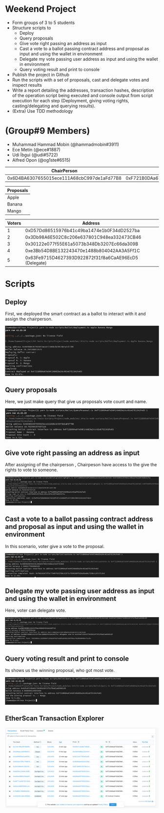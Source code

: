 # Weekend Project
* Form groups of 3 to 5 students
* Structure scripts to
  * Deploy
  * Query proposals
  * Give vote right passing an address as input
  * Cast a vote to a ballot passing contract address and proposal as input and using the wallet in environment
  * Delegate my vote passing  user address as input and using the wallet in environment
  * Query voting result and print to console
* Publish the project in Github
* Run the scripts with a set of proposals, cast and delegate votes and inspect results
* Write a report detailing the addresses, transaction hashes, description of the operation script being executed and console output from script execution for each step (Deployment, giving voting rights, casting/delegating and querying results).
* (Extra) Use TDD methodology


# (Group#9 Members)
* Muhammad Hammad Mobin (@hammadmobin#3911)
* Ece Metin (@ece#1887)
* Udi İbgui (@udi#5722)
* Alfred Opon (@og1ste#6515)

|ChairPerson| Ballot | 
| :---: | :---: | 
| 0x6D4BA6307655015ece111A68cbC997de1aFd77B8 | 0xF721B0DAa67e5AF24b6EDa24c461eE7E13A1Fe83 |

| Proposals |
| --- | 
| Apple |
| Banana | 
| Mango |


| Voters | Address | 
| --- | --- | 
| 1 | 0xD57Dd86515976b41c49ba1474e1b0F34dD2527ba|
| 2 | 0x3Db98A6E502C8c206e637801C948ea332473CB46 |
| 3 | 0x30122e077f55E61a5073b348Db3207Ec66da309B |
| 4 | 0xe3Bb54D8BE132243470e1488b804042AA3A5Ff1C |
| 5 | 0x63Fe9715D4627393D922872f31f8a6CaAE96EcD5 (Delegate) |


# Scripts

## Deploy
First, we deployed the smart contract as a ballot to interact with it and assign the chairperson.

![Deployed](img/Deployed.png)

## Query proposals
Here, we just make query that give us proposals vote count and name.

![QueryProposals](img/QueryProposals.png)

## Give vote right passing an address as input
After assigning of the chairperson , Chairpeson have access to the give the rights to vote to someone.

![giveVoteRights](img/giveVoteRights.png)

## Cast a vote to a ballot passing contract address and proposal as input and using the wallet in environment
In this scenario, voter give a vote to the proposal.

![castVote](img/castVote.png)

## Delegate my vote passing  user address as input and using the wallet in environment
Here, voter can delegate vote.

![DelegateVote](img/DelegateVote.png)

## Query voting result and print to console
Its shows us the winning proposal, who got most vote.

![winingProposal](img/winingProposal.png)

## EtherScan Transaction Explorer 
![etherScan](img/etherScan.png)

